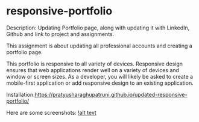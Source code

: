 # responsive-portfolio
Description: Updating Portfolio page, along with updating it with LinkedIn, Github  and link to project and assignments.

This assignment is about updating all professional accounts and creating a portfolio page.

This portfolio is responsive to all variety of devices. Responsive design ensures that web applications render well on a variety of devices and window or screen sizes. As a developer, you will likely be asked to create a mobile-first application or add responsive design to an existing application.

Installation:https://pratyusharaghupatruni.github.io/updated-responsive-portfolio/

Here are some screenshots:
[!alt text](./assets2/images/portfolio.png)


  
  

